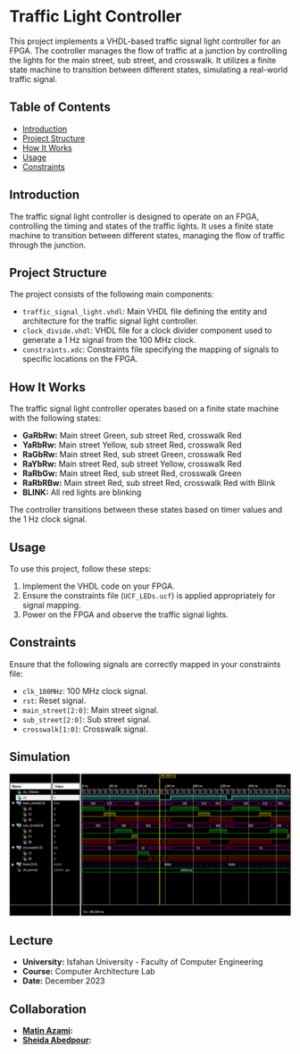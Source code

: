 # Traffic Light Controller

This project implements a VHDL-based traffic signal light controller for an FPGA. The controller manages the flow of traffic at a junction by controlling the lights for the main street, sub street, and crosswalk. It utilizes a finite state machine to transition between different states, simulating a real-world traffic signal.

## Table of Contents

- [Introduction](#introduction)
- [Project Structure](#project-structure)
- [How It Works](#how-it-works)
- [Usage](#usage)
- [Constraints](#constraints)

## Introduction

The traffic signal light controller is designed to operate on an FPGA, controlling the timing and states of the traffic lights. It uses a finite state machine to transition between different states, managing the flow of traffic through the junction.

## Project Structure

The project consists of the following main components:

- `traffic_signal_light.vhdl`: Main VHDL file defining the entity and architecture for the traffic signal light controller.
- `clock_divide.vhdl`: VHDL file for a clock divider component used to generate a 1 Hz signal from the 100 MHz clock.
- `constraints.xdc`: Constraints file specifying the mapping of signals to specific locations on the FPGA.

## How It Works

The traffic signal light controller operates based on a finite state machine with the following states:

- **GaRbRw:** Main street Green, sub street Red, crosswalk Red
- **YaRbRw:** Main street Yellow, sub street Red, crosswalk Red
- **RaGbRw:** Main street Red, sub street Green, crosswalk Red
- **RaYbRw:** Main street Red, sub street Yellow, crosswalk Red
- **RaRbGw:** Main street Red, sub street Red, crosswalk Green
- **RaRbRBw:** Main street Red, sub street Red, crosswalk Red with Blink
- **BLINK:** All red lights are blinking

The controller transitions between these states based on timer values and the 1 Hz clock signal.

## Usage

To use this project, follow these steps:

1. Implement the VHDL code on your FPGA.
2. Ensure the constraints file (`UCF_LEDs.ucf`) is applied appropriately for signal mapping.
3. Power on the FPGA and observe the traffic signal lights.

## Constraints

Ensure that the following signals are correctly mapped in your constraints file:

- `clk_100MHz`: 100 MHz clock signal.
- `rst`: Reset signal.
- `main_street[2:0]`: Main street signal.
- `sub_street[2:0]`: Sub street signal.
- `crosswalk[1:0]`: Crosswalk signal.

## Simulation

![Traffic Signal](IsimSimulator.PNG)


## Lecture

- **University:** Isfahan University - Faculty of Computer Engineering
- **Course:**  Computer Architecture Lab
- **Date:** December 2023


## Collaboration

- **[Matin Azami](https://github.com/InFluX-M):**
- **[Sheida Abedpour](https://github.com/SheidaAbedpour):**
